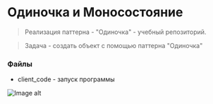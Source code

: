 # Одиночка и Моносостояние

>Реализация паттерна - "Одиночка" - учебный репозиторий.

> Задача - создать объект с помощью паттерна "Одиночка"

### Файлы

- client_code - запуск программы


![Image alt](https://github.com/osadchii-serj/raw/main/singleton/svg/singleton.svg)

